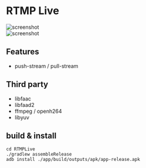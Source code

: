 RTMP Live
============
![screenshot](https://raw.github.com/jasonblog/RTMPLive/master/screenshot/RTMP_Live.png)  
![screenshot](https://raw.github.com/jasonblog/RTMPLive/master/screenshot/9334191885812.jpg)  

## Features
- push-stream / pull-stream

## Third party
- libfaac
- libfaad2
- ffmpeg / openh264
- libyuv

## build & install
```
cd RTMPLive
./gradlew assembleRelease
adb install ./app/build/outputs/apk/app-release.apk
```
